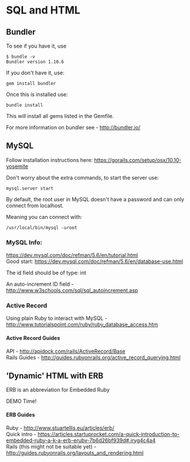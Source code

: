 # SQL and HTML

## Bundler

To see if you have it, use 

```
$ bundle -v
Bundler version 1.10.6
```

If you don't have it, use:
```
gem install bundler
```

Once this is installed use:
```
bundle install
```

This will install all gems listed in the Gemfile.

For more information on bundler see - http://bundler.io/

## MySQL 

Follow installation instructions here: https://gorails.com/setup/osx/10.10-yosemite

Don't worry about the extra commands, to start the server use:

```
mysql.server start
```

By default, the root user in MySQL doesn't have a password and can only connect from localhost.   

Meaning you can connect with:

```
/usr/local/bin/mysql -uroot
```

### MySQL Info:

https://dev.mysql.com/doc/refman/5.6/en/tutorial.html   
Good start: https://dev.mysql.com/doc/refman/5.6/en/database-use.html

The id field should be of type: int

An auto-increment ID field - http://www.w3schools.com/sql/sql_autoincrement.asp

### Active Record 

Using plain Ruby to interact with MySQL - http://www.tutorialspoint.com/ruby/ruby_database_access.htm

#### Active Record Guides
API - http://apidock.com/rails/ActiveRecord/Base   
Rails Guides - http://guides.rubyonrails.org/active_record_querying.html

## 'Dynamic' HTML with ERB

ERB is an abbreviation for Embedded Ruby

DEMO Time!

#### ERB Guides

Ruby - http://www.stuartellis.eu/articles/erb/   
Quick intro - https://articles.startuprocket.com/a-quick-introduction-to-embedded-ruby-a-k-a-erb-eruby-7b6d26bf939d#.iryg4c4a4   
Rails (this might not be suitable yet) - http://guides.rubyonrails.org/layouts_and_rendering.html












